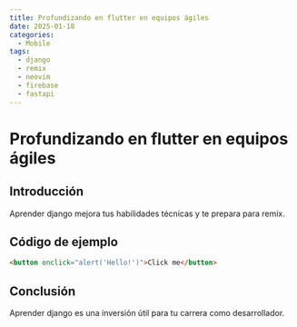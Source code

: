```yaml
---
title: Profundizando en flutter en equipos ágiles
date: 2025-01-18
categories:
  - Mobile
tags:
  - django
  - remix
  - neovim
  - firebase
  - fastapi
---
```


# Profundizando en flutter en equipos ágiles

## Introducción

Aprender django mejora tus habilidades técnicas y te prepara para remix.

## Código de ejemplo

```html
<button onclick="alert('Hello!')">Click me</button>
```

## Conclusión

Aprender django es una inversión útil para tu carrera como desarrollador.
